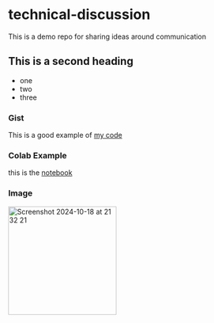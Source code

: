 # technical-discussion
This is a demo repo for sharing ideas around communication


## This is a second heading

* one
* two
* three

### Gist

This is a good example of [my code](https://gist.github.com/nirobnk/4e256ce17f9110ac2fa5b6f586e8cae7)

### Colab Example

this is the [notebook](technical_docs.ipynb)

### Image

<img width="219" alt="Screenshot 2024-10-18 at 21 32 21" src="https://github.com/user-attachments/assets/49767829-d697-451e-bba2-79baf1652013">
